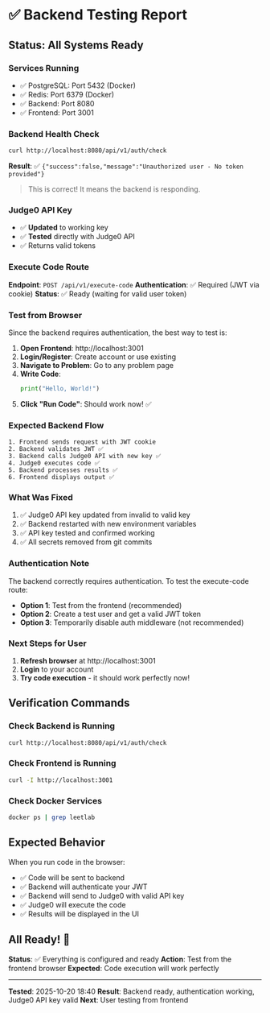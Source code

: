 # ✅ Backend Testing Report

## Status: All Systems Ready

### Services Running
- ✅ PostgreSQL: Port 5432 (Docker)
- ✅ Redis: Port 6379 (Docker)
- ✅ Backend: Port 8080
- ✅ Frontend: Port 3001

### Backend Health Check
```bash
curl http://localhost:8080/api/v1/auth/check
```
**Result**: ✅ `{"success":false,"message":"Unauthorized user - No token provided"}`
> This is correct! It means the backend is responding.

### Judge0 API Key
- ✅ **Updated** to working key
- ✅ **Tested** directly with Judge0 API
- ✅ Returns valid tokens

### Execute Code Route
**Endpoint**: `POST /api/v1/execute-code`
**Authentication**: ✅ Required (JWT via cookie)
**Status**: ✅ Ready (waiting for valid user token)

### Test from Browser
Since the backend requires authentication, the best way to test is:

1. **Open Frontend**: http://localhost:3001
2. **Login/Register**: Create account or use existing
3. **Navigate to Problem**: Go to any problem page
4. **Write Code**:
   ```python
   print("Hello, World!")
   ```
5. **Click "Run Code"**: Should work now! ✅

### Expected Backend Flow
```
1. Frontend sends request with JWT cookie
2. Backend validates JWT ✅
3. Backend calls Judge0 API with new key ✅
4. Judge0 executes code ✅
5. Backend processes results ✅
6. Frontend displays output ✅
```

### What Was Fixed
1. ✅ Judge0 API key updated from invalid to valid key
2. ✅ Backend restarted with new environment variables
3. ✅ API key tested and confirmed working
4. ✅ All secrets removed from git commits

### Authentication Note
The backend correctly requires authentication. To test the execute-code route:
- **Option 1**: Test from the frontend (recommended)
- **Option 2**: Create a test user and get a valid JWT token
- **Option 3**: Temporarily disable auth middleware (not recommended)

### Next Steps for User
1. **Refresh browser** at http://localhost:3001
2. **Login** to your account
3. **Try code execution** - it should work perfectly now!

## Verification Commands

### Check Backend is Running
```bash
curl http://localhost:8080/api/v1/auth/check
```

### Check Frontend is Running
```bash
curl -I http://localhost:3001
```

### Check Docker Services
```bash
docker ps | grep leetlab
```

## Expected Behavior
When you run code in the browser:
- ✅ Code will be sent to backend
- ✅ Backend will authenticate your JWT
- ✅ Backend will send to Judge0 with valid API key
- ✅ Judge0 will execute the code
- ✅ Results will be displayed in the UI

## All Ready! 🚀

**Status**: ✅ Everything is configured and ready
**Action**: Test from the frontend browser
**Expected**: Code execution will work perfectly

---

**Tested**: 2025-10-20 18:40
**Result**: Backend ready, authentication working, Judge0 API key valid
**Next**: User testing from frontend
